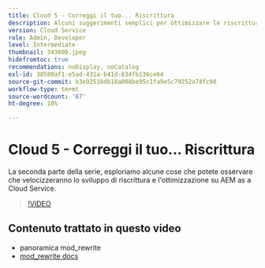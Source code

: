 ```yaml
---
title: Cloud 5 - Correggi il tuo... Riscrittura
description: Alcuni suggerimenti semplici per ottimizzare le riscritture e accelerare il sito
version: Cloud Service
role: Admin, Developer
level: Intermediate
thumbnail: 343600.jpeg
hidefromtoc: true
recommendations: noDisplay, noCatalog
exl-id: 38580af1-e5ad-431a-b41d-634fb136ce64
source-git-commit: b3e9251bdb18a008be95c1fa9e5c79252a74fc98
workflow-type: tm+mt
source-wordcount: '67'
ht-degree: 10%

---
```


# Cloud 5 - Correggi il tuo... Riscrittura

La seconda parte della serie, esploriamo alcune cose che potete osservare che velocizzeranno lo sviluppo di riscrittura e l&#39;ottimizzazione su AEM as a Cloud Service.

>[!VIDEO](https://video.tv.adobe.com/v/343600?quality=12&learn=on)

## Contenuto trattato in questo video

+ panoramica mod_rewrite
+ [mod_rewrite docs](https://httpd.apache.org/docs/current/mod/mod_rewrite.html)
